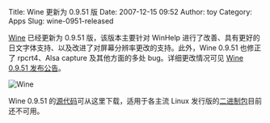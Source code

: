 Title: Wine 更新为 0.9.51 版
Date: 2007-12-15 09:52
Author: toy
Category: Apps
Slug: wine-0951-released

[Wine](http://linuxtoy.org/search/wine) 已经更新为 0.9.51
版，该版本主要针对 WinHelp
进行了改善、具有更好的日文字体支持、以及改进了对屏幕分辨率更改的支持。此外，Wine
0.9.51 也修正了 rpcrt4、Alsa capture 及其他方面的多处
bug。详细更改情况可见 [Wine 0.9.51
发布公告](http://www.winehq.org/?announce=0.9.51)。

![Wine](http://i.linuxtoy.org/i/2007/04/winehq.png)

Wine 0.9.51
的[源代码](http://prdownloads.sourceforge.net/wine/wine-0.9.51.tar.bz2)可从这里下载，适用于各主流
Linux
发行版的[二进制包](http://www.winehq.org/site/download)目前还不可用。
